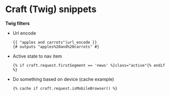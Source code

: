 # Craft (Twig) snippets

**Twig filters**

- Url encode
  ```twig
  {{ "apples and carrots"|url_encode }}
  {# outputs "apples%20and%20carrots" #}
  ```
- Active state to nav item
  ```twig
  {% if craft.request.firstSegment == 'news' %}class="active"{% endif %}
  ```
- Do something based on device (cache example)
  ```twig
  {% cache if craft.request.isMobileBrowser() %}
  ```
